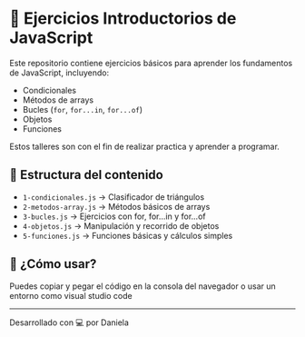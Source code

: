 # 🧠 Ejercicios Introductorios de JavaScript

Este repositorio contiene ejercicios básicos para aprender los fundamentos de JavaScript, incluyendo:

- Condicionales
- Métodos de arrays
- Bucles (`for`, `for...in`, `for...of`)
- Objetos
- Funciones

Estos talleres son con el fin de realizar practica y aprender a programar.

## 📁 Estructura del contenido

- `1-condicionales.js` → Clasificador de triángulos
- `2-metodos-array.js` → Métodos básicos de arrays
- `3-bucles.js` → Ejercicios con for, for...in y for...of
- `4-objetos.js` → Manipulación y recorrido de objetos
- `5-funciones.js` → Funciones básicas y cálculos simples

## 🚀 ¿Cómo usar?

Puedes copiar y pegar el código en la consola del navegador o usar un entorno como visual studio code

---

Desarrollado con 💻 por Daniela
